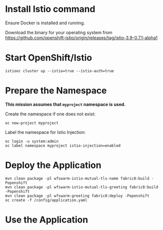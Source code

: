 # Install Istio command

Ensure Docker is installed and running.

Download the binary for your operating system from https://github.com/openshift-istio/origin/releases/tag/istio-3.9-0.7.1-alpha1

# Start OpenShift/Istio

```
istiooc cluster up --istio=true --istio-auth=true
```

# Prepare the Namespace

**This mission assumes that `myproject` namespace is used.**

Create the namespace if one does not exist:
```
oc new-project myproject
```

Label the namespace for Istio Injection:
```
oc login -u system:admin
oc label namespace myproject istio-injection=enabled
```

# Deploy the Application

```
mvn clean package -pl wfswarm-istio-mutual-tls-name fabric8:build -Popenshift
mvn clean package -pl wfswarm-istio-mutual-tls-greeting fabric8:build -Popenshift
mvn clean package -pl wfswarm-greeting fabric8:deploy -Popenshift
oc create -f /config/application.yaml
```

# Use the Application

